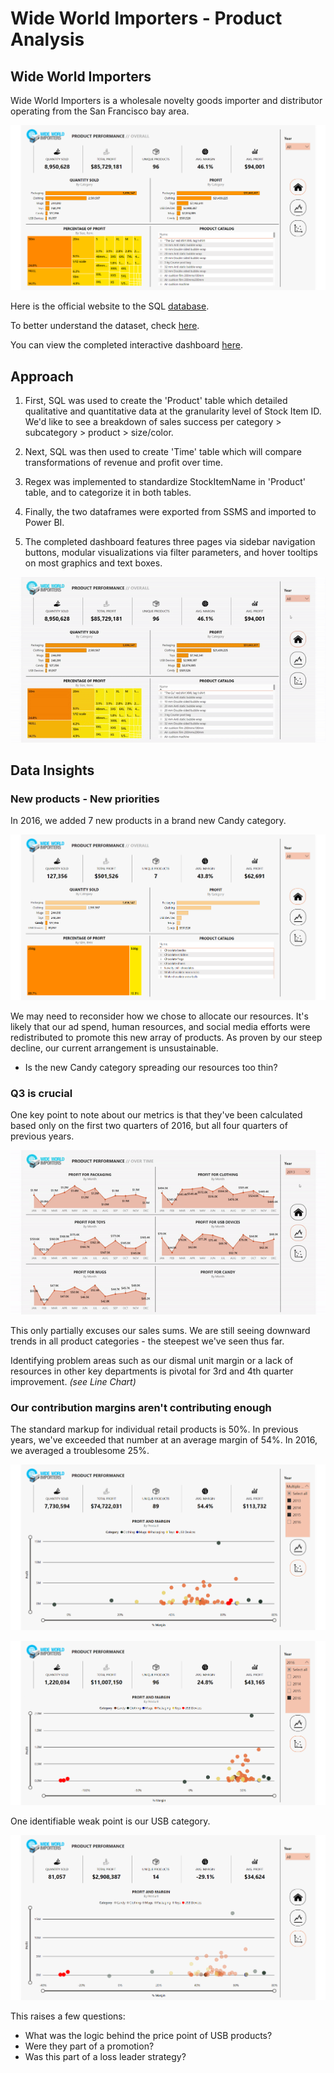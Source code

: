 # Wide World Importers - Product Analysis
## Wide World Importers

Wide World Importers is a wholesale novelty goods importer and distributor operating from the San Francisco bay area.

![](screenshots/home.png)

Here is the official website to the SQL [database](https://learn.microsoft.com/en-us/sql/samples/wide-world-importers-what-is?view=sql-server-ver16).

To better understand the dataset, check [here](https://dataedo.com/samples/html/WideWorldImporters/doc/WideWorldImporters_5/views/Website_Customers_3842.html).

You can view the completed interactive dashboard [here]([https://app.powerbi.com/Redirect?action=OpenReport&appId=a5dbe13f-47d2-4e73-935d-cfaed18f77d8&reportObjectId=95a24616-dc45-4395-9c59-59aa7a57800c&ctid=40127cd4-45f3-49a3-b05d-315a43a9f033&reportPage=ReportSection&pbi_source=appShareLink&portalSessionId=8163b82f-bdac-43dd-ae34-c082bda8f589](https://admin.onhandbi.com/#/user/report/TmpnMA==?tenant=ohbi_tenant)).

## Approach

1. First, SQL was used to create the 'Product' table which detailed qualitative and quantitative data at the granularity level of Stock Item ID. We'd like to see a breakdown of sales success per category > subcategory > product > size/color.

2. Next, SQL was then used to create 'Time' table which will compare transformations of revenue and profit over time.
 
3. Regex was implemented to standardize StockItemName in 'Product' table, and to categorize it in both tables.
 
4. Finally, the two dataframes were exported from SSMS and imported to Power BI.
 
5. The completed dashboard features three pages via sidebar navigation buttons, modular visualizations via filter parameters, and hover tooltips on most graphics and text boxes.

![](screenshots/home.gif)

## Data Insights

### New products - New priorities

In 2016, we added 7 new products in a brand new Candy category.

![](screenshots/candy.png)

We may need to reconsider how we chose to allocate our resources. It's likely that our ad spend, human resources, and social media efforts were redistributed to promote this new array of products. As proven by our steep decline, our current arrangement is unsustainable.

- Is the new Candy category spreading our resources too thin?

### Q3 is crucial

One key point to note about our metrics is that they've been calculated based only on the first two quarters of 2016, but all four quarters of previous years.

![](screenshots/profits.gif)

This only partially excuses our sales sums. We are still seeing downward trends in all product categories - the steepest we've seen thus far.

Identifying problem areas such as our dismal unit margin or a lack of resources in other key departments is pivotal for 3rd and 4th quarter improvement. *(see Line Chart)*

### Our contribution margins aren't contributing enough

The standard markup for individual retail products is 50%. In previous years, we've exceeded that number at an average margin of 54%. In 2016, we averaged a troublesome 25%.

![](screenshots/2013-2015.png)

![](screenshots/2016.png)

One identifiable weak point is our USB category.

![](screenshots/usb.png)

This raises a few questions:

- What was the logic behind the price point of USB products?
- Were they part of a promotion?
- Was this part of a loss leader strategy?
